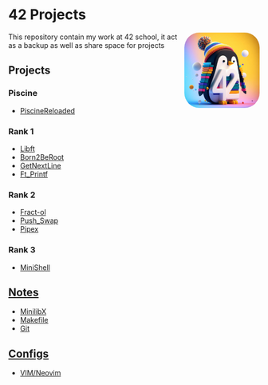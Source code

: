# 42 Projects

<img src="Media/3D render of a penguin with colorful background + 42 Number in white.jpeg" width="30%" title="Bing AI - 3d pinguin logo with 42" draggable="false" style="border-radius: 20%;" align="right"/>

This repository contain my work at 42 school, it act as a backup as well as share space for projects

## Projects

### Piscine

* [PiscineReloaded](/PiscineReloaded/)

### Rank 1

* [Libft](/Libft/)
* [Born2BeRoot](/Born2BeRoot/)
* [GetNextLine](/GetNextLine/)
* [Ft_Printf](/Ft_printf/)

### Rank 2

* [Fract-ol](/Fract-ol/)
* [Push_Swap](/Push_swap/)
* [Pipex](/Pipex/)

### Rank 3

* [MiniShell](/MiniShell/)

## [Notes](/Notes/)

* [MinilibX](/Notes/minilibx.md)
* [Makefile](/Notes/makefile.md)
* [Git](/Notes/git.md)

## [Configs](/Config/)

* [VIM/Neovim](/Config/VIM/)
